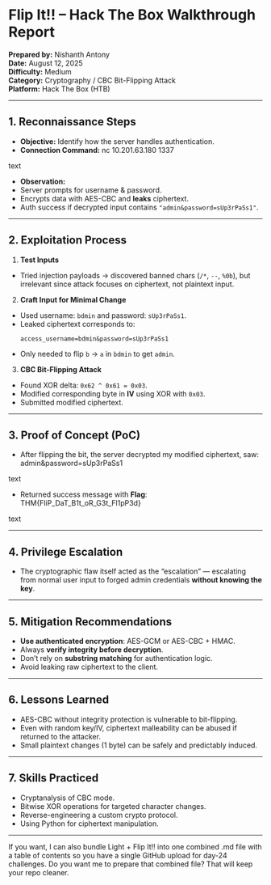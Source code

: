 # Flip It!! – Hack The Box Walkthrough Report

**Prepared by:** Nishanth Antony  
**Date:** August 12, 2025  
**Difficulty:** Medium  
**Category:** Cryptography / CBC Bit-Flipping Attack  
**Platform:** Hack The Box (HTB)  

---

## 1. Reconnaissance Steps

- **Objective:** Identify how the server handles authentication.
- **Connection Command:**
nc 10.201.63.180 1337

text
- **Observation:**
- Server prompts for username & password.
- Encrypts data with AES-CBC and **leaks** ciphertext.
- Auth success if decrypted input contains `"admin&password=sUp3rPaSs1"`.

---

## 2. Exploitation Process

1. **Test Inputs**  
 - Tried injection payloads → discovered banned chars (`/*`, `--`, `%0b`), but irrelevant since attack focuses on ciphertext, not plaintext input.

2. **Craft Input for Minimal Change**  
 - Used username: `bdmin` and password: `sUp3rPaSs1`.
 - Leaked ciphertext corresponds to:
   ```
   access_username=bdmin&password=sUp3rPaSs1
   ```
 - Only needed to flip `b` → `a` in `bdmin` to get `admin`.

3. **CBC Bit-Flipping Attack**  
 - Found XOR delta: `0x62 ^ 0x61 = 0x03`.
 - Modified corresponding byte in **IV** using XOR with `0x03`.
 - Submitted modified ciphertext.

---

## 3. Proof of Concept (PoC)

- After flipping the bit, the server decrypted my modified ciphertext, saw:
admin&password=sUp3rPaSs1

text
- Returned success message with **Flag**:
THM{FliP_DaT_B1t_oR_G3t_Fl1pP3d}

text

---

## 4. Privilege Escalation

- The cryptographic flaw itself acted as the “escalation” — escalating from normal user input to forged admin credentials **without knowing the key**.

---

## 5. Mitigation Recommendations

- **Use authenticated encryption**: AES-GCM or AES-CBC + HMAC.
- Always **verify integrity before decryption**.
- Don’t rely on **substring matching** for authentication logic.
- Avoid leaking raw ciphertext to the client.

---

## 6. Lessons Learned

- AES-CBC without integrity protection is vulnerable to bit-flipping.
- Even with random key/IV, ciphertext malleability can be abused if returned to the attacker.
- Small plaintext changes (1 byte) can be safely and predictably induced.

---

## 7. Skills Practiced

- Cryptanalysis of CBC mode.
- Bitwise XOR operations for targeted character changes.
- Reverse-engineering a custom crypto protocol.
- Using Python for ciphertext manipulation.

---
If you want, I can also bundle Light + Flip It!! into one combined .md file with a table of contents so you have a single GitHub upload for day-24 challenges.
Do you want me to prepare that combined file? That will keep your repo cleaner.
